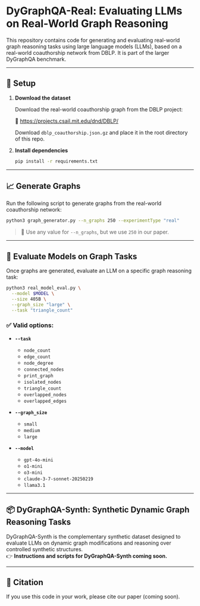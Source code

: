 # DyGraphQA-Real: Evaluating LLMs on Real-World Graph Reasoning

This repository contains code for generating and evaluating real-world graph reasoning tasks using large language models (LLMs), based on a real-world coauthorship network from DBLP. It is part of the larger DyGraphQA benchmark.

---

## 🔧 Setup

1. **Download the dataset**

   Download the real-world coauthorship graph from the DBLP project:

   🔗 https://projects.csail.mit.edu/dnd/DBLP/

   Download `dblp_coauthorship.json.gz` and place it in the root directory of this repo.

2. **Install dependencies**

   ```bash
   pip install -r requirements.txt
   ```

---

## 📈 Generate Graphs

Run the following script to generate graphs from the real-world coauthorship network:

```bash
python3 graph_generator.py --n_graphs 250 --experimentType "real"
```

> 🔢 Use any value for `--n_graphs`, but we use `250` in our paper.

---

## 🤖 Evaluate Models on Graph Tasks

Once graphs are generated, evaluate an LLM on a specific graph reasoning task:

```bash
python3 real_model_eval.py \
  --model $MODEL \
  --size 405B \
  --graph_size "large" \
  --task "triangle_count"
```

### ✅ Valid options:

- **`--task`**  
  - `node_count`  
  - `edge_count`  
  - `node_degree`  
  - `connected_nodes`  
  - `print_graph`  
  - `isolated_nodes`  
  - `triangle_count`  
  - `overlapped_nodes`  
  - `overlapped_edges`

- **`--graph_size`**  
  - `small`  
  - `medium`  
  - `large`

- **`--model`**  
  - `gpt-4o-mini`  
  - `o1-mini`  
  - `o3-mini`  
  - `claude-3-7-sonnet-20250219`  
  - `llama3.1`

---

## 📦 DyGraphQA-Synth: Synthetic Dynamic Graph Reasoning Tasks

DyGraphQA-Synth is the complementary synthetic dataset designed to evaluate LLMs on dynamic graph modifications and reasoning over controlled synthetic structures.  
👉 **Instructions and scripts for DyGraphQA-Synth coming soon.**

---

## 📄 Citation

If you use this code in your work, please cite our paper (coming soon).
